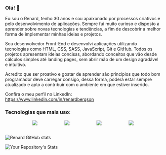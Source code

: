 ### Olá! 👋
<p>Eu sou o Renard, tenho 30 anos e sou apaixonado por processos criativos e pelo desenvolvimento de aplicações. Sempre fui muito curioso e disposto 
a aprender sobre novas tecnologias e tendências, a fim de descobrir a melhor forma de implementar minhas ideias e projetos. </p>

<p>Sou desenvolvedor Front-End e desenvolvi aplicações utilizando tecnologias como HTML, CSS, SASS, JavaScript, Git e GitHub. Todos os projetos apresentam ideias concisas, abordando conceitos que vão desde cálculos simples até landing pages, sem abrir mão de um design agradável e intuitivo.</p>

<p>Acredito que ser proativo e gostar de aprender são princípios que todo bom programador deve carregar consigo, dessa forma, poderá estar sempre atualizado e apto a contribuir com o ambiente em que estiver inserido.</p>

Confira o meu perfil no LinkedIn: <https://www.linkedin.com/in/renardbergson>

### Tecnologias que mais uso:

<div style="display: flex; justify-content: space-evenly;">
  <img src="https://img.shields.io/badge/HTML5-E34F26?style=for-the-badge&logo=html5&logoColor=white">

  <img src="https://img.shields.io/badge/CSS-239120?&style=for-the-badge&logo=css3&logoColor=white">

  <img src="https://img.shields.io/badge/Sass-CC6699?style=for-the-badge&logo=sass&logoColor=white">

  <img src="https://img.shields.io/badge/JavaScript-F7DF1E?style=for-the-badge&logo=javascript&logoColor=black">
</div>

<br>

![Renard GitHub stats](https://github-readme-stats.vercel.app/api?username=renardbergson&show_icons=true&theme=radical)

![Your Repository's Stats](https://github-readme-stats.vercel.app/api/top-langs/?username=renardbergson&theme=blue-green)
